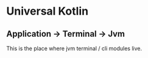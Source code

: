 # Universal Kotlin

## Application -> Terminal -> Jvm

This is the place where jvm terminal / cli modules live.
